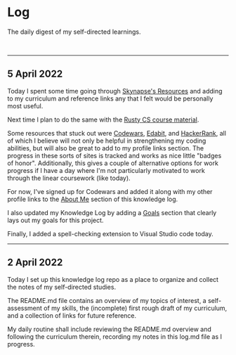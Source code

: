 # Log

The daily digest of my self-directed learnings.

<br>

---

## 5 April 2022

Today I spent some time going through
[Skynapse's Resources](https://github.com/Syknapse/resources) and adding to my
curriculum and reference links any that I felt would be personally most useful.

Next time I plan to do the same with the
[Rusty CS course material](https://github.com/AbdesamedBendjeddou/Rusty-CS).

Some resources that stuck out were [Codewars](https://www.codewars.com/),
[Edabit](https://edabit.com/), and [HackerRank](https://www.hackerrank.com/),
all of which I believe will not only be helpful in strengthening my coding
abilities, but will also be great to add to my profile links section. The
progress in these sorts of sites is tracked and works as nice little "badges of
honor". Additionally, this gives a couple of alternative options for work
progress if I have a day where I'm not particularly motivated to work through
the linear coursework (like today).

For now, I've signed up for Codewars and added it along with my other profile
links to the [About Me](./README.md#🧠-about-me) section of this knowledge log.

I also updated my Knowledge Log by adding a [Goals](./README.md#🏆-goals)
section that clearly lays out my goals for this project.

Finally, I added a spell-checking extension to Visual Studio code today.

---

## 2 April 2022

Today I set up this knowledge log repo as a place to organize and collect the
notes of my self-directed studies.

The README.md file contains an overview of my topics of interest, a self-
assessment of my skills, the (incomplete) first rough draft of my curriculum,
and a collection of links for future reference.

My daily routine shall include reviewing the README.md overview and following
the curriculum therein, recording my notes in this log.md file as I progress.
